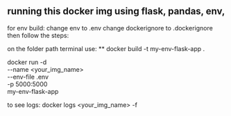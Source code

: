 ## running this docker img using flask, pandas, env,

for env build:
change env to .env
change dockerignore to .dockerignore
then follow the steps:

on the folder path terminal use:
                **<you img build>
docker build -t my-env-flask-app .

docker run -d \
  --name <your_img_name> \
  --env-file .env \
  -p 5000:5000 \
  my-env-flask-app

to see logs:
docker logs <your_img_name> -f
